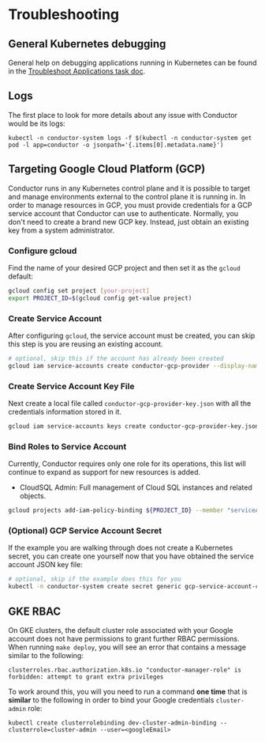 # Troubleshooting

## General Kubernetes debugging

General help on debugging applications running in Kubernetes can be found in the [Troubleshoot Applications task doc](https://kubernetes.io/docs/tasks/debug-application-cluster/debug-application/).

## Logs

The first place to look for more details about any issue with Conductor would be its logs:

```console
kubectl -n conductor-system logs -f $(kubectl -n conductor-system get pod -l app=conductor -o jsonpath='{.items[0].metadata.name}')
```

## Targeting Google Cloud Platform (GCP)

Conductor runs in any Kubernetes control plane and it is possible to target and manage environments external to the control plane it is running in.
In order to manage resources in GCP, you must provide credentials for a GCP service account that Conductor can use to authenticate.
Normally, you don't need to create a brand new GCP key.
Instead, just obtain an existing key from a system administrator.

### Configure gcloud

Find the name of your desired GCP project and then set it as the `gcloud` default:

```bash
gcloud config set project [your-project]
export PROJECT_ID=$(gcloud config get-value project)
```

### Create Service Account

After configuring `gcloud`, the service account must be created, you can skip this step is you are reusing an existing account.

```bash
# optional, skip this if the account has already been created
gcloud iam service-accounts create conductor-gcp-provider --display-name "conductor-gcp-provider"
```

### Create Service Account Key File

Next create a local file called `conductor-gcp-provider-key.json` with all the credentials information stored in it.

```bash
gcloud iam service-accounts keys create conductor-gcp-provider-key.json --iam-account conductor-gcp-provider@${PROJECT_ID}.iam.gserviceaccount.com
```

### Bind Roles to Service Account

Currently, Conductor requires only one role for its operations, this list will continue to expand as support for new resources is added.

* CloudSQL Admin: Full management of Cloud SQL instances and related objects.

```bash
gcloud projects add-iam-policy-binding ${PROJECT_ID} --member "serviceAccount:conductor-gcp-provider@${PROJECT_ID}.iam.gserviceaccount.com" --role "roles/cloudsql.admin"
```

### (Optional) GCP Service Account Secret

If the example you are walking through does not create a Kubernetes secret, you can create one yourself now that you have obtained the service account JSON key file:

```bash
# optional, skip if the example does this for you
kubectl -n conductor-system create secret generic gcp-service-account-creds --from-file credentials.json=conductor-gcp-provider-key.json
```

## GKE RBAC

On GKE clusters, the default cluster role associated with your Google account does not have permissions to grant further RBAC permissions.
When running `make deploy`, you will see an error that contains a message similar to the following:

```console
clusterroles.rbac.authorization.k8s.io "conductor-manager-role" is forbidden: attempt to grant extra privileges
```

To work around this, you will you need to run a command **one time** that is **similar** to the following in order to bind your Google credentials `cluster-admin` role:

```console
kubectl create clusterrolebinding dev-cluster-admin-binding --clusterrole=cluster-admin --user=<googleEmail>
```